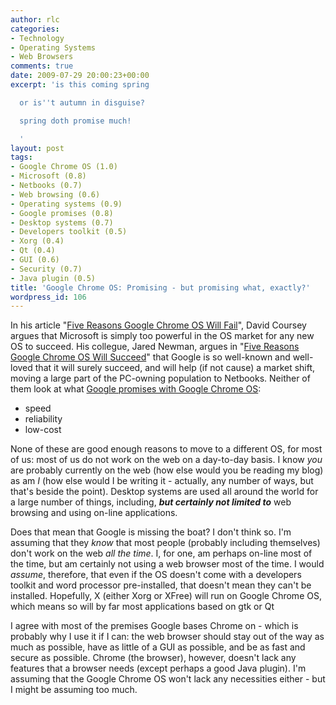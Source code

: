 ```yaml
---
author: rlc
categories:
- Technology
- Operating Systems
- Web Browsers
comments: true
date: 2009-07-29 20:00:23+00:00
excerpt: 'is this coming spring

  or is''t autumn in disguise?

  spring doth promise much!

  '
layout: post
tags:
- Google Chrome OS (1.0)
- Microsoft (0.8)
- Netbooks (0.7)
- Web browsing (0.6)
- Operating systems (0.9)
- Google promises (0.8)
- Desktop systems (0.7)
- Developers toolkit (0.5)
- Xorg (0.4)
- Qt (0.4)
- GUI (0.6)
- Security (0.7)
- Java plugin (0.5)
title: 'Google Chrome OS: Promising - but promising what, exactly?'
wordpress_id: 106
---
```


In his article "[Five Reasons Google Chrome OS Will Fail](http://www.pcworld.com/businesscenter/article/168058/five_reasons_google_chrome_os_will_fail.html)", David Coursey argues that Microsoft is simply too powerful in the OS market for any new OS to succeed. His collegue, Jared Newman, argues in "[Five Reasons Google Chrome OS Will Succeed](http://www.pcworld.com/article/182743/five_reasons_google_chrome_os_will_succeed.html)" that Google is so well-known and well-loved that it will surely succeed, and will help (if not cause) a market shift, moving a large part of the PC-owning population to Netbooks. Neither of them look at what [Google promises with Google Chrome OS](http://googleblog.blogspot.com/2009/07/introducing-google-chrome-os.html):

- speed
- reliability
- low-cost

None of these are good enough reasons to move to a different OS, for most of us: most of us do not work on the web on a day-to-day basis. I know _you_ are probably currently on the web (how else would you be reading my blog) as am _I_ (how else would I be writing it - actually, any number of ways, but that's beside the point). Desktop systems are used all around the world for a large number of things, including, _**but certainly not limited to**_ web browsing and using on-line applications.

Does that mean that Google is missing the boat? I don't think so. I'm assuming that they _know_ that most people (probably including themselves) don't work on the web _all the time_. I, for one, am perhaps on-line most of the time, but am certainly not using a web browser most of the time. I would _assume_, therefore, that even if the OS doesn't come with a developers toolkit and word processor pre-installed, that doesn't mean they can't be installed. Hopefully, X (either Xorg or XFree) will run on Google Chrome OS, which means so will by far most applications based on gtk or Qt

I agree with most of the premises Google bases Chrome on - which is probably why I use it if I can: the web browser should stay out of the way as much as possible, have as little of a GUI as possible, and be as fast and secure as possible. Chrome (the browser), however, doesn't lack any features that a browser needs (except perhaps a good Java plugin). I'm assuming that the Google Chrome OS won't lack any necessities either - but I might be assuming too much.